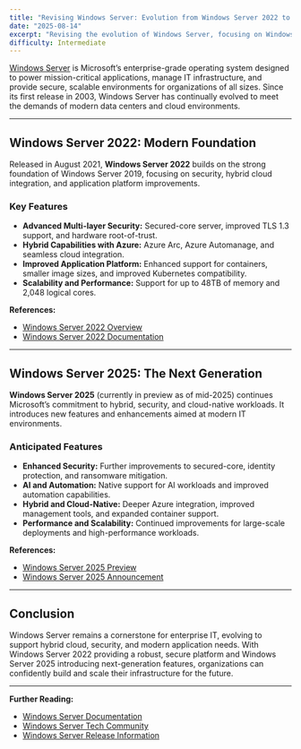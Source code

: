 ```yaml
---
title: "Revising Windows Server: Evolution from Windows Server 2022 to 2025"
date: "2025-08-14"
excerpt: "Revising the evolution of Windows Server, focusing on Windows Server 2022 and the latest features in Windows Server 2025."
difficulty: Intermediate
---
```


[Windows Server](https://www.microsoft.com/en-us/windows-server) is Microsoft’s enterprise-grade operating system designed to power mission-critical applications, manage IT infrastructure, and provide secure, scalable environments for organizations of all sizes. Since its first release in 2003, Windows Server has continually evolved to meet the demands of modern data centers and cloud environments.

---

## Windows Server 2022: Modern Foundation

Released in August 2021, **Windows Server 2022** builds on the strong foundation of Windows Server 2019, focusing on security, hybrid cloud integration, and application platform improvements.

### Key Features

- **Advanced Multi-layer Security:** Secured-core server, improved TLS 1.3 support, and hardware root-of-trust.
- **Hybrid Capabilities with Azure:** Azure Arc, Azure Automanage, and seamless cloud integration.
- **Improved Application Platform:** Enhanced support for containers, smaller image sizes, and improved Kubernetes compatibility.
- **Scalability and Performance:** Support for up to 48TB of memory and 2,048 logical cores.

**References:**
- [Windows Server 2022 Overview](https://learn.microsoft.com/en-us/windows-server/get-started/whats-new-in-windows-server-2022)
- [Windows Server 2022 Documentation](https://learn.microsoft.com/en-us/windows-server/)

---

## Windows Server 2025: The Next Generation

**Windows Server 2025** (currently in preview as of mid-2025) continues Microsoft’s commitment to hybrid, security, and cloud-native workloads. It introduces new features and enhancements aimed at modern IT environments.

### Anticipated Features

- **Enhanced Security:** Further improvements to secured-core, identity protection, and ransomware mitigation.
- **AI and Automation:** Native support for AI workloads and improved automation capabilities.
- **Hybrid and Cloud-Native:** Deeper Azure integration, improved management tools, and expanded container support.
- **Performance and Scalability:** Continued improvements for large-scale deployments and high-performance workloads.

**References:**
- [Windows Server 2025 Preview](https://techcommunity.microsoft.com/t5/windows-server-insiders/bg-p/WindowsServerInsiders)
- [Windows Server 2025 Announcement](https://www.microsoft.com/en-us/windows-server)

---

## Conclusion

Windows Server remains a cornerstone for enterprise IT, evolving to support hybrid cloud, security, and modern application needs. With Windows Server 2022 providing a robust, secure platform and Windows Server 2025 introducing next-generation features, organizations can confidently build and scale their infrastructure for the future.

---

**Further Reading:**
- [Windows Server Documentation](https://learn.microsoft.com/en-us/windows-server/)
- [Windows Server Tech Community](https://techcommunity.microsoft.com/t5/windows-server/ct-p/WindowsServer)
- [Windows Server Release Information](https://learn.microsoft.com/en-us/windows-server/get-started/windows-server-release-info)